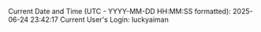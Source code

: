 Current Date and Time (UTC - YYYY-MM-DD HH:MM:SS formatted): 2025-06-24 23:42:17
Current User's Login: luckyaiman

